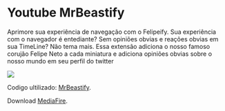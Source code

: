 # Youtube MrBeastify

Aprimore sua experiência de navegação com o Felipeify. Sua experiência com o navegador é entediante? Sem opiniões obvias e reações obvias em sua TimeLine? Não tema mais. Essa extensão adiciona o nosso famoso corujão Felipe Neto a cada miniatura e adiciona opiniões obvias sobre o nosso mundo em seu perfil do twitter

![](https://i.ibb.co/cNtVQbZ/Nelipe-Gif.gif)

Codigo ultilizado: [MrBeastify](https://github.com/MagicJinn/MrBeastify-Youtube/).

Download [MediaFire](https://www.mediafire.com/file/4fewoh61pkx4g6v/FelipeNetoify-Youtube-main.zip/file).
